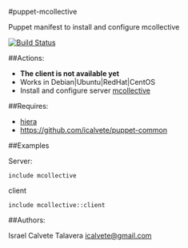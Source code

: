 #puppet-mcollective

Puppet manifest to install and configure mcollective

[![Build Status](https://secure.travis-ci.org/icalvete/puppet-mcollective.png)](http://travis-ci.org/icalvete/puppet-mcollective)

##Actions:

* **The client is not available yet** 
* Works in Debian|Ubuntu|RedHat|CentOS
* Install and configure server [mcollective](http://puppetlabs.com/mcollective)

##Requires:

* [hiera](http://docs.puppetlabs.com/hiera/1/index.html)
* https://github.com/icalvete/puppet-common

##Examples

Server:

    include mcollective

client

    include mcollective::client

##Authors:

Israel Calvete Talavera <icalvete@gmail.com>
